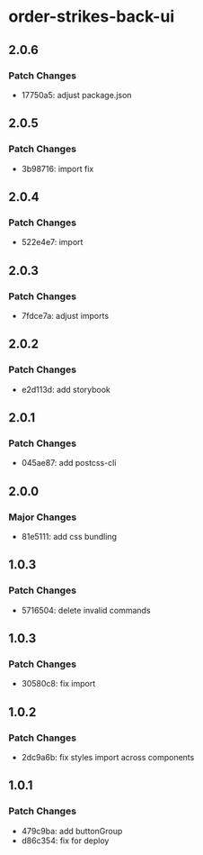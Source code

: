 # order-strikes-back-ui

## 2.0.6

### Patch Changes

- 17750a5: adjust package.json

## 2.0.5

### Patch Changes

- 3b98716: import fix

## 2.0.4

### Patch Changes

- 522e4e7: import

## 2.0.3

### Patch Changes

- 7fdce7a: adjust imports

## 2.0.2

### Patch Changes

- e2d113d: add storybook

## 2.0.1

### Patch Changes

- 045ae87: add postcss-cli

## 2.0.0

### Major Changes

- 81e5111: add css bundling

## 1.0.3

### Patch Changes

- 5716504: delete invalid commands

## 1.0.3

### Patch Changes

- 30580c8: fix import

## 1.0.2

### Patch Changes

- 2dc9a6b: fix styles import across components

## 1.0.1

### Patch Changes

- 479c9ba: add buttonGroup
- d86c354: fix for deploy
